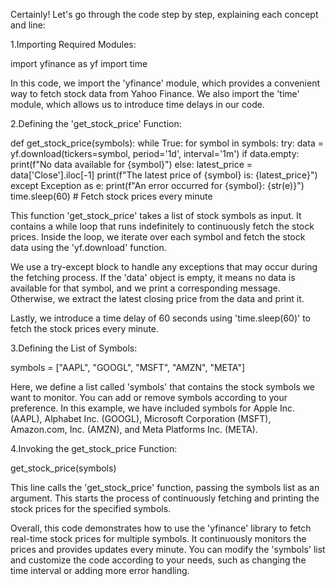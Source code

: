 Certainly! Let's go through the code step by step, explaining each concept and line:

1.Importing Required Modules:

import yfinance as yf
import time

In this code, we import the 'yfinance' module, which provides a convenient way to fetch stock data from Yahoo Finance. We also import the 'time' module, which allows us to introduce time delays in our code.

2.Defining the 'get_stock_price' Function:

def get_stock_price(symbols):
    while True:
        for symbol in symbols:
            try:
                data = yf.download(tickers=symbol, period='1d', interval='1m')
                if data.empty:
                    print(f"No data available for {symbol}")
                else:
                    latest_price = data['Close'].iloc[-1]
                    print(f"The latest price of {symbol} is: {latest_price}")
            except Exception as e:
                print(f"An error occurred for {symbol}: {str(e)}")
        time.sleep(60)  # Fetch stock prices every minute

This function 'get_stock_price' takes a list of stock symbols as input. It contains a while loop that runs indefinitely to continuously fetch the stock prices. Inside the loop, we iterate over each symbol and fetch the stock data using the 'yf.download' function.

We use a try-except block to handle any exceptions that may occur during the fetching process. If the 'data' object is empty, it means no data is available for that symbol, and we print a corresponding message. Otherwise, we extract the latest closing price from the data and print it.

Lastly, we introduce a time delay of 60 seconds using 'time.sleep(60)' to fetch the stock prices every minute.

3.Defining the List of Symbols:

symbols = ["AAPL", "GOOGL", "MSFT", "AMZN", "META"]

Here, we define a list called 'symbols' that contains the stock symbols we want to monitor. You can add or remove symbols according to your preference. In this example, we have included symbols for Apple Inc. (AAPL), Alphabet Inc. (GOOGL), Microsoft Corporation (MSFT), Amazon.com, Inc. (AMZN), and Meta Platforms Inc. (META).

4.Invoking the get_stock_price Function:

get_stock_price(symbols)

This line calls the 'get_stock_price' function, passing the symbols list as an argument. This starts the process of continuously fetching and printing the stock prices for the specified symbols.

Overall, this code demonstrates how to use the 'yfinance' library to fetch real-time stock prices for multiple symbols. It continuously monitors the prices and provides updates every minute. You can modify the 'symbols' list and customize the code according to your needs, such as changing the time interval or adding more error handling.